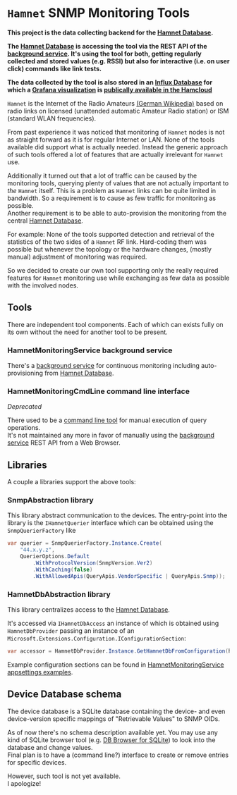 # `Hamnet` SNMP Monitoring Tools

**This project is the data collecting backend for the [Hamnet Database](https://hamnetdb.net).**

**The [Hamnet Database](https://hamnetdb.net) is accessing the tool via the REST API of the [background service](HamnetMonitoringService/README.md). It's using the tool for both, getting regularly collected and stored values (e.g. RSSI) but also for interactive (i.e. on user click) commands like link tests.**

**The data collected by the tool is also stored in an [Influx Database](https://www.influxdata.com/) for which a [Grafana visualization](https://grafana.com/) is [publically available in the Hamcloud](https://grafana.hamnetdb.net)**

`Hamnet` is the Internet of the Radio Amateurs [(German Wikipedia)](https://de.wikipedia.org/wiki/HAMNET) based on radio links on licensed (unattended automatic Amateur Radio station) or ISM (standard WLAN frequencies).

From past experience it was noticed that monitoring of `Hamnet` nodes is not as straight forward as it is for regular Internet or LAN. None of the tools available did support what is actually needed. Instead the generic approach of such tools offered a lot of features that are actually irrelevant for `Hamnet` use.

Additionally it turned out that a lot of traffic can be caused by the monitoring tools, querying plenty of values that are not actually important to *the* `Hamnet` itself. This is a problem as `Hamnet` links can be quite limited in bandwidth. So a requirement is to cause as few traffic for monitoring as possible.  
Another requirement is to be able to auto-provision the monitoring from the central [Hamnet Database](https://hamnetdb.net).

For example: None of the tools supported detection and retrieval of the statistics of the two sides of a `Hamnet` RF link. Hard-coding them was possible but whenever the topology or the hardware changes, (mostly manual) adjustment of monitoring was required. 

So we decided to create our own tool supporting only the really required features for `Hamnet` monitoring use while exchanging as few data as possible with the involved nodes.


## Tools
There are independent tool components. Each of which can exists fully on its own without the need for another tool to be present.

### HamnetMonitoringService background service
There's a [background service](HamnetMonitoringService/README.md) for continuous monitoring including auto-provisioning from [Hamnet Database](https://hamnetdb.net).

### HamnetMonitoringCmdLine command line interface
_Deprecated_

There used to be a [command line tool](HamnetMonitorCmdLine/README.md) for manual execution of query operations.  
It's not maintained any more in favor of manually using the [background service](HamnetMonitoringService/README.md) REST API from a Web Browser.

## Libraries
A couple a libraries support the above tools:

### SnmpAbstraction library
This library abstract communication to the devices. The entry-point into the library is the `IHamnetQuerier` interface which can be obtained using the `SnmpQuerierFactory` like

```csharp
var querier = SnmpQuerierFactory.Instance.Create(
    "44.x.y.z",
    QuerierOptions.Default
        .WithProtocolVersion(SnmpVersion.Ver2)
        .WithCaching(false)
        .WithAllowedApis(QueryApis.VendorSpecific | QueryApis.Snmp));
```

### HamnetDbAbstraction library
This library centralizes access to the [Hamnet Database](https://hamnetdb.net).

It's accessed via `IHamnetDbAccess` an instance of which is obtained using `HamnetDbProvider` passing an instance of an `Microsoft.Extensions.Configuration.IConfigurationSection`:

```csharp
var accessor = HamnetDbProvider.Instance.GetHamnetDbFromConfiguration(hamnetDbIConfigurationSection))
```

Example configuration sections can be found in [HamnetMonitoringService appsettings examples](https://github.com/dj3mu/HamnetMonitoring/blob/develop/HamnetMonitoringService/appsettings-Release.json).


## Device Database schema
The device database is a SQLite database containing the device- and even device-version
specific mappings of "Retrievable Values" to SNMP OIDs.

As of now there's no schema description available yet. You may use any kind of SQLite
browser tool (e.g. [DB Browser for SQLite](https://sqlitebrowser.org/)) to look into the database and change values.  
Final plan is to have a (command line?) interface to create or remove entries for specific devices.

However, such tool is not yet available.  
I apologize!
